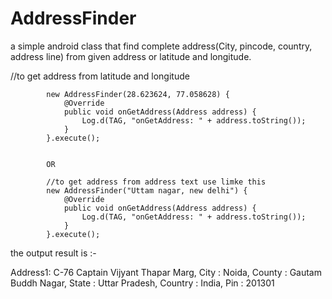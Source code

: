 # AddressFinder
a simple android class that find complete address(City, pincode, country, address line) from given address or latitude and longitude. 


//to get address from latitude and longitude
```
        new AddressFinder(28.623624, 77.058628) {
            @Override
            public void onGetAddress(Address address) {
                Log.d(TAG, "onGetAddress: " + address.toString());
            }
        }.execute();
        

        OR 
        
        //to get address from address text use limke this
        new AddressFinder("Uttam nagar, new delhi") {
            @Override
            public void onGetAddress(Address address) {
                Log.d(TAG, "onGetAddress: " + address.toString());
            }
        }.execute();
  ```      
        
the output result is :-

Address1: C-76 Captain Vijyant Thapar Marg,
City    : Noida,
County  : Gautam Buddh Nagar,
State   : Uttar Pradesh,
Country : India,
Pin     : 201301
